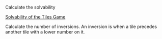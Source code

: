 Calculate the solvability

[Solvability of the Tiles Game](https://www.cs.bham.ac.uk/~mdr/teaching/modules04/java2/TilesSolvability.html)

Calculate the number of inversions. An inversion is when a tile precedes another tile with a lower number on it.